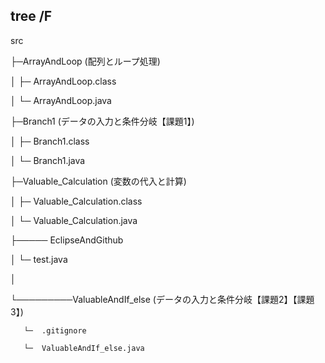 ## tree /F
src

├─ArrayAndLoop (配列とループ処理)

│   ├─ ArrayAndLoop.class

│   └─ ArrayAndLoop.java

├─Branch1 (データの入力と条件分岐【課題1】)

│   ├─ Branch1.class

│   └─ Branch1.java

├─Valuable_Calculation (変数の代入と計算)

│   ├─ Valuable_Calculation.class

│   └─ Valuable_Calculation.java

├───── EclipseAndGithub

│   └─ test.java

│

└─────────ValuableAndIf_else  (データの入力と条件分岐【課題2】【課題3】)

       └─  .gitignore
       
       └─  ValuableAndIf_else.java
